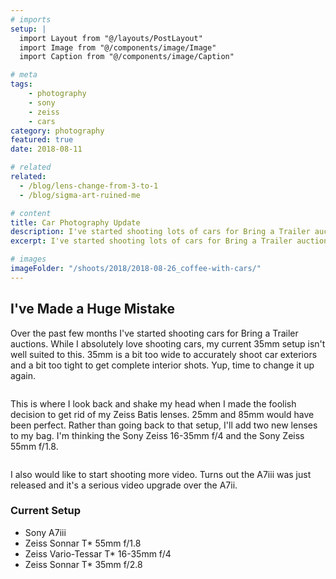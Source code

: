 ```yaml
---
# imports
setup: |
  import Layout from "@/layouts/PostLayout"
  import Image from "@/components/image/Image"
  import Caption from "@/components/image/Caption"

# meta
tags:
    - photography
    - sony
    - zeiss
    - cars
category: photography
featured: true
date: 2018-08-11

# related
related:
  - /blog/lens-change-from-3-to-1
  - /blog/sigma-art-ruined-me

# content
title: Car Photography Update
description: I've started shooting lots of cars for Bring a Trailer auctions. That means I'm in need of a lens upgrade!
excerpt: I've started shooting lots of cars for Bring a Trailer auctions. That means I'm in need of a lens upgrade! One single 35mm Sony Zeiss wasn't going to cut it. It's too wide for exteriors and not wide enough for interiors. I'm thinking one around the 50mm mark and something down around the 20mm mark.

# images
imageFolder: "/shoots/2018/2018-08-26_coffee-with-cars/"
---
```


## I've Made a Huge Mistake
Over the past few months I've started shooting cars for Bring a Trailer auctions. While I absolutely love shooting cars, my current 35mm setup isn't well suited to this. 35mm is a bit too wide to accurately shoot car exteriors and a bit too tight to get complete interior shots. Yup, time to change it up again.

<figure>
    <picture>
        <Image
            file="/shoots/2018/2018-08-26_coffee-with-cars/coffee-with-cars-2018_004.jpg"
            classes="solid-shadow-blue"
        />
    </picture>
    <Caption file="/shoots/2018/2018-08-26_coffee-with-cars/coffee-with-cars-2018_004.jpg" />
</figure>

This is where I look back and shake my head when I made the foolish decision to get rid of my Zeiss Batis lenses. 25mm and 85mm would have been perfect. Rather than going back to that setup, I'll add two new lenses to my bag. I'm thinking the Sony Zeiss 16-35mm f/4 and the Sony Zeiss 55mm f/1.8.

<figure>
    <picture>
        <Image
            file="/shoots/2018/2018-08-26_coffee-with-cars/coffee-with-cars-2018_006.jpg"
            classes="solid-shadow-blue"
        />
    </picture>
    <Caption file="/shoots/2018/2018-08-26_coffee-with-cars/coffee-with-cars-2018_006.jpg" />
</figure>

I also would like to start shooting more video. Turns out the A7iii was just released and it's a serious video upgrade over the A7ii.

### Current Setup
- Sony A7iii
- Zeiss Sonnar T* 55mm f/1.8
- Zeiss Vario-Tessar T* 16-35mm f/4
- Zeiss Sonnar T* 35mm f/2.8